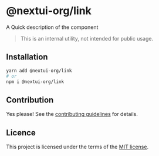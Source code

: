 # @nextui-org/link

A Quick description of the component

> This is an internal utility, not intended for public usage.

## Installation

```sh
yarn add @nextui-org/link
# or
npm i @nextui-org/link
```

## Contribution

Yes please! See the
[contributing guidelines](https://github.com/nextui-org/nextui/blob/master/CONTRIBUTING.md)
for details.

## Licence

This project is licensed under the terms of the
[MIT license](https://github.com/nextui-org/nextui/blob/master/LICENSE).
